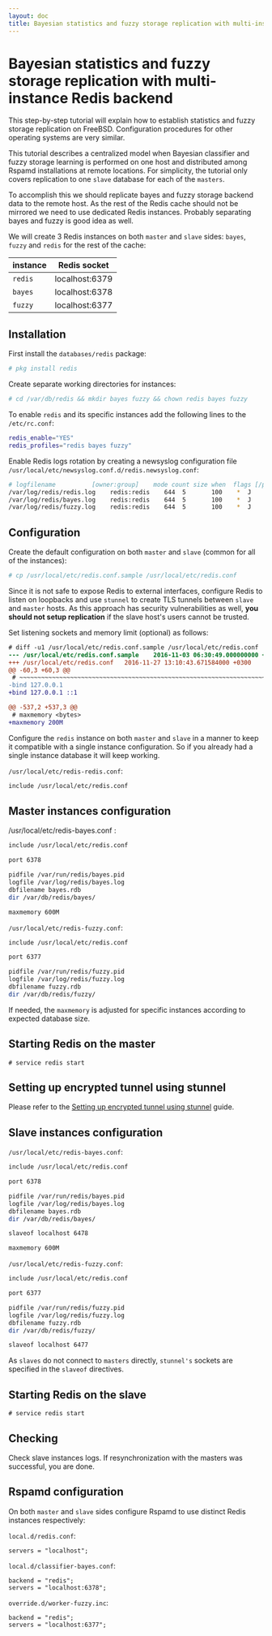 ```yaml
---
layout: doc
title: Bayesian statistics and fuzzy storage replication with multi-instance Redis backend
---
```

# Bayesian statistics and fuzzy storage replication with multi-instance Redis backend

This step-by-step tutorial will explain how to establish statistics and fuzzy storage replication on FreeBSD. Configuration procedures for other operating systems are very similar. 

This tutorial describes a centralized model when Bayesian classifier and fuzzy storage learning is performed on one host and distributed among Rspamd installations at remote locations. For simplicity, the tutorial only covers replication to one `slave` database for each of the `masters`.

To accomplish this we should replicate bayes and fuzzy storage backend data to the remote host. As the rest of the Redis cache should not be mirrored we need to use dedicated Redis instances. Probably separating bayes and fuzzy is good idea as well.

We will create 3 Redis instances on both `master` and `slave` sides: `bayes`, `fuzzy` and `redis` for the rest of the cache:

|instance|Redis socket|
|---|---|
|`redis`|localhost:6379|
|`bayes`|localhost:6378|
|`fuzzy`|localhost:6377|

## Installation

First install the `databases/redis` package:

```sh
# pkg install redis
```

Create separate working directories for instances:

```sh
# cd /var/db/redis && mkdir bayes fuzzy && chown redis bayes fuzzy
```

To enable `redis` and its specific instances add the following lines to the `/etc/rc.conf`:

```sh
redis_enable="YES"
redis_profiles="redis bayes fuzzy"
```

Enable Redis logs rotation by creating a newsyslog configuration file `/usr/local/etc/newsyslog.conf.d/redis.newsyslog.conf`:

```sh
# logfilename          [owner:group]    mode count size when  flags [/pid_file] [sig_num]
/var/log/redis/redis.log    redis:redis    644  5       100    *  J
/var/log/redis/bayes.log    redis:redis    644  5       100    *  J
/var/log/redis/fuzzy.log    redis:redis    644  5       100    *  J
```

## Configuration

Create the default configuration on both `master` and `slave` (common for all of the instances):

```sh
# cp /usr/local/etc/redis.conf.sample /usr/local/etc/redis.conf
```

Since it is not safe to expose Redis to external interfaces, configure Redis to listen on loopbacks and use `stunnel` to create TLS tunnels between `slave` and `master` hosts. As this approach has security vulnerabilities as well, **you should not setup replication** if the slave host's users cannot be trusted.

Set listening sockets and memory limit (optional) as follows:

```diff
# diff -u1 /usr/local/etc/redis.conf.sample /usr/local/etc/redis.conf
--- /usr/local/etc/redis.conf.sample    2016-11-03 06:30:49.000000000 +0300
+++ /usr/local/etc/redis.conf   2016-11-27 13:10:43.671584000 +0300
@@ -60,3 +60,3 @@
 # ~~~~~~~~~~~~~~~~~~~~~~~~~~~~~~~~~~~~~~~~~~~~~~~~~~~~~~~~~~~~~~~~~~~~~~~~
-bind 127.0.0.1
+bind 127.0.0.1 ::1

@@ -537,2 +537,3 @@
 # maxmemory <bytes>
+maxmemory 200M
```

Configure the `redis` instance on both `master` and `slave` in a manner to keep it compatible with a single instance configuration. So if you already had a single instance database it will keep working.

`/usr/local/etc/redis-redis.conf`:

```sh
include /usr/local/etc/redis.conf
```

## Master instances configuration

/usr/local/etc/redis-bayes.conf :

```sh
include /usr/local/etc/redis.conf

port 6378

pidfile /var/run/redis/bayes.pid
logfile /var/log/redis/bayes.log
dbfilename bayes.rdb
dir /var/db/redis/bayes/

maxmemory 600M
```

`/usr/local/etc/redis-fuzzy.conf`:

```sh
include /usr/local/etc/redis.conf

port 6377

pidfile /var/run/redis/fuzzy.pid
logfile /var/log/redis/fuzzy.log
dbfilename fuzzy.rdb
dir /var/db/redis/fuzzy/
```

If needed, the `maxmemory` is adjusted for specific instances according to expected database size.

## Starting Redis on the master

`# service redis start`

## Setting up encrypted tunnel using stunnel

Please refer to the [Setting up encrypted tunnel using stunnel](./stunnel_setup.html) guide.

## Slave instances configuration

`/usr/local/etc/redis-bayes.conf`:

```sh
include /usr/local/etc/redis.conf

port 6378

pidfile /var/run/redis/bayes.pid
logfile /var/log/redis/bayes.log
dbfilename bayes.rdb
dir /var/db/redis/bayes/

slaveof localhost 6478

maxmemory 600M
```

`/usr/local/etc/redis-fuzzy.conf`:

```sh
include /usr/local/etc/redis.conf

port 6377

pidfile /var/run/redis/fuzzy.pid
logfile /var/log/redis/fuzzy.log
dbfilename fuzzy.rdb
dir /var/db/redis/fuzzy/

slaveof localhost 6477
```

As `slaves` do not connect to `masters` directly, `stunnel's` sockets are specified in the `slaveof` directives.

## Starting Redis on the slave

`# service redis start`

## Checking

Check slave instances logs. If resynchronization with the masters was successful, you are done.

## Rspamd configuration

On both `master` and `slave` sides configure Rspamd to use distinct Redis instances respectively:

`local.d/redis.conf`:

```ucl
servers = "localhost";
```

`local.d/classifier-bayes.conf`:

```ucl
backend = "redis";
servers = "localhost:6378";
```

`override.d/worker-fuzzy.inc`:

```ucl
backend = "redis";
servers = "localhost:6377";
```
